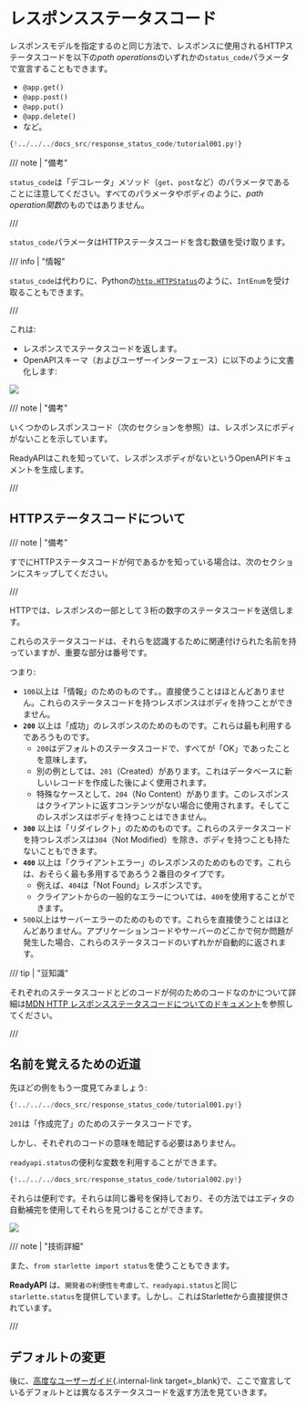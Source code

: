 # レスポンスステータスコード

レスポンスモデルを指定するのと同じ方法で、レスポンスに使用されるHTTPステータスコードを以下の*path operations*のいずれかの`status_code`パラメータで宣言することもできます。

* `@app.get()`
* `@app.post()`
* `@app.put()`
* `@app.delete()`
* など。

```Python hl_lines="6"
{!../../../docs_src/response_status_code/tutorial001.py!}
```

/// note | "備考"

`status_code`は「デコレータ」メソッド（`get`、`post`など）のパラメータであることに注意してください。すべてのパラメータやボディのように、*path operation関数*のものではありません。

///

`status_code`パラメータはHTTPステータスコードを含む数値を受け取ります。

/// info | "情報"

`status_code`は代わりに、Pythonの<a href="https://docs.python.org/3/library/http.html#http.HTTPStatus" class="external-link" target="_blank">`http.HTTPStatus`</a>のように、`IntEnum`を受け取ることもできます。

///

これは:

* レスポンスでステータスコードを返します。
* OpenAPIスキーマ（およびユーザーインターフェース）に以下のように文書化します:

<img src="https://readyapi.khulnasoft.com/img/tutorial/response-status-code/image01.png">

/// note | "備考"

いくつかのレスポンスコード（次のセクションを参照）は、レスポンスにボディがないことを示しています。

ReadyAPIはこれを知っていて、レスポンスボディがないというOpenAPIドキュメントを生成します。

///

## HTTPステータスコードについて

/// note | "備考"

すでにHTTPステータスコードが何であるかを知っている場合は、次のセクションにスキップしてください。

///

HTTPでは、レスポンスの一部として３桁の数字のステータスコードを送信します。

これらのステータスコードは、それらを認識するために関連付けられた名前を持っていますが、重要な部分は番号です。

つまり:

* `100`以上は「情報」のためのものです。。直接使うことはほとんどありません。これらのステータスコードを持つレスポンスはボディを持つことができません。
* **`200`** 以上は「成功」のレスポンスのためのものです。これらは最も利用するであろうものです。
    * `200`はデフォルトのステータスコードで、すべてが「OK」であったことを意味します。
    * 別の例としては、`201`（Created）があります。これはデータベースに新しいレコードを作成した後によく使用されます。
    * 特殊なケースとして、`204`（No Content）があります。このレスポンスはクライアントに返すコンテンツがない場合に使用されます。そしてこのレスポンスはボディを持つことはできません。
* **`300`** 以上は「リダイレクト」のためのものです。これらのステータスコードを持つレスポンスは`304`（Not Modified）を除き、ボディを持つことも持たないこともできます。
* **`400`** 以上は「クライアントエラー」のレスポンスのためのものです。これらは、おそらく最も多用するであろう２番目のタイプです。
    * 例えば、`404`は「Not Found」レスポンスです。
    * クライアントからの一般的なエラーについては、`400`を使用することができます。
* `500`以上はサーバーエラーのためのものです。これらを直接使うことはほとんどありません。アプリケーションコードやサーバーのどこかで何か問題が発生した場合、これらのステータスコードのいずれかが自動的に返されます。

/// tip | "豆知識"

それぞれのステータスコードとどのコードが何のためのコードなのかについて詳細は<a href="https://developer.mozilla.org/en-US/docs/Web/HTTP/Status" class="external-link" target="_blank"><abbr title="Mozilla Developer Network">MDN</abbr> HTTP レスポンスステータスコードについてのドキュメント</a>を参照してください。

///

## 名前を覚えるための近道

先ほどの例をもう一度見てみましょう:

```Python hl_lines="6"
{!../../../docs_src/response_status_code/tutorial001.py!}
```

`201`は「作成完了」のためのステータスコードです。

しかし、それぞれのコードの意味を暗記する必要はありません。

`readyapi.status`の便利な変数を利用することができます。

```Python hl_lines="1 6"
{!../../../docs_src/response_status_code/tutorial002.py!}
```

それらは便利です。それらは同じ番号を保持しており、その方法ではエディタの自動補完を使用してそれらを見つけることができます。

<img src="https://readyapi.khulnasoft.com/img/tutorial/response-status-code/image02.png">

/// note | "技術詳細"

また、`from starlette import status`を使うこともできます。

**ReadyAPI** は、`開発者の利便性を考慮して、readyapi.status`と同じ`starlette.status`を提供しています。しかし、これはStarletteから直接提供されています。

///

## デフォルトの変更

後に、[高度なユーザーガイド](../advanced/response-change-status-code.md){.internal-link target=_blank}で、ここで宣言しているデフォルトとは異なるステータスコードを返す方法を見ていきます。
